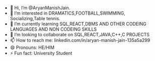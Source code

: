 - 👋 Hi, I’m @AryanManishJain.
- 👀 I’m interested in DRAMATICS,FOOTBALL,SWIMMING, Socializing,Table tennis.
- 🌱 I’m currently learning SQL,REACT,DBMS AND OTHER CODEING LANGUAGES AND NON CODEING SKILLS 
- 💞️ I’m looking to collaborate on SQL,REACT,JAVA,C++,C PROJECTS
- 📫 How to reach me: linkedin.com/in/aryan-manish-jain-135a5a299
- 😄 Pronouns: HE/HIM
- ⚡ Fun fact: University Student 

